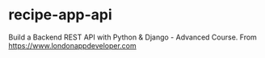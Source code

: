 # recipe-app-api
Build a Backend REST API with Python &amp; Django - Advanced Course. From https://www.londonappdeveloper.com
